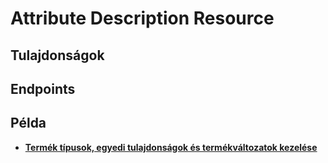 # Attribute Description Resource

## Tulajdonságok

<ResourceProperties :resource="'attribute_description'" :lang="'hu'"/>

## Endpoints

[//]: <> (GET ENDPOINT)
<ResourceEndpoint :resource="'attribute_description'" :endpoint="'get'" :lang="'hu'">

<template v-slot:responseJSON>

<<< @/docs/fixtures/api/attribute_description/response/json/get_id.json

</template>

<template v-slot:responseXML>

<<< @/docs/fixtures/api/attribute_description/response/xml/get_id.xml

</template>

</ResourceEndpoint>

[//]: <> (GETCOLLECTION ENDPOINT)
<ResourceEndpoint :resource="'attribute_description'" :endpoint="'getCollection'" :lang="'hu'">

<template v-slot:responseJSON>

<<< @/docs/fixtures/api/attribute_description/response/json/get_page.json

</template>

<template v-slot:responseXML>

<<< @/docs/fixtures/api/attribute_description/response/xml/get_page.xml

</template>

</ResourceEndpoint>

[//]: <> (POST ENDPOINT)
<ResourceEndpoint :resource="'attribute_description'" :endpoint="'post'" :lang="'hu'">

<template v-slot:request>

<<< @/docs/fixtures/api/attribute_description/request/post.json

</template>

<template v-slot:responseJSON>

<<< @/docs/fixtures/api/attribute_description/response/json/get_id.json

</template>

<template v-slot:responseXML>

<<< @/docs/fixtures/api/attribute_description/response/xml/get_id.xml

</template>

</ResourceEndpoint>

[//]: <> (PUT ENDPOINT)
<ResourceEndpoint :resource="'attribute_description'" :endpoint="'put'" :lang="'hu'">

<template v-slot:request>

<<< @/docs/fixtures/api/attribute_description/request/put.json

</template>

<template v-slot:responseJSON>

<<< @/docs/fixtures/api/attribute_description/response/json/get_id.json

</template>

<template v-slot:responseXML>

<<< @/docs/fixtures/api/attribute_description/response/xml/get_id.xml

</template>

</ResourceEndpoint>

[//]: <> (DELETE ENDPOINT)
<ResourceEndpoint :resource="'attribute_description'" :endpoint="'delete'" :lang="'hu'"/>

## Példa
- [**Termék típusok, egyedi tulajdonságok és termékváltozatok kezelése**](../development/api-examples/08_product_attribute_handling.md)